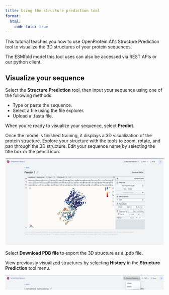 ```yaml
---
title: Using the structure prediction tool
format:
  html:
    code-fold: true
---
```


This tutorial teaches you how to use OpenProtein.AI's Structure Prediction tool to visualize the 3D structures of your protein sequences.

The ESMfold model this tool uses can also be accessed via REST APIs or our python client.

## Visualize your sequence

Select the **Structure Prediction** tool, then input your sequence using one of the following methods:

- Type or paste the sequence.
- Select a file using the file explorer.
- Upload a .fasta file.

When you're ready to visualize your sequence, select **Predict**.

Once the model is finished training, it displays a 3D visualization of the protein structure. Explore your structure with the tools to zoom, rotate, and pan through the 3D structure. Edit your sequence name by selecting the title box or the pencil icon.

![](./img/molstar-vis.png)

Select **Download PDB file** to export the 3D structure as a .pdb file.

View previously visualized structures by selecting **History** in the **Structure Prediction** tool menu.

![](./img/struct-dropdown.png)
